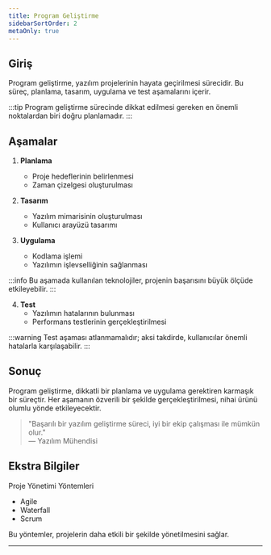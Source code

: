 ```yaml
---
title: Program Geliştirme
sidebarSortOrder: 2
metaOnly: true
---
```


## Giriş

Program geliştirme, yazılım projelerinin hayata geçirilmesi sürecidir. Bu süreç, planlama, tasarım, uygulama ve test aşamalarını içerir. 

:::tip
Program geliştirme sürecinde dikkat edilmesi gereken en önemli noktalardan biri doğru planlamadır.
:::

## Aşamalar

1. **Planlama**
   - Proje hedeflerinin belirlenmesi
   - Zaman çizelgesi oluşturulması

2. **Tasarım**
   - Yazılım mimarisinin oluşturulması
   - Kullanıcı arayüzü tasarımı

3. **Uygulama**
   - Kodlama işlemi
   - Yazılımın işlevselliğinin sağlanması

:::info
Bu aşamada kullanılan teknolojiler, projenin başarısını büyük ölçüde etkileyebilir.
:::

4. **Test**
   - Yazılımın hatalarının bulunması
   - Performans testlerinin gerçekleştirilmesi

:::warning
Test aşaması atlanmamalıdır; aksi takdirde, kullanıcılar önemli hatalarla karşılaşabilir.
:::

## Sonuç

Program geliştirme, dikkatli bir planlama ve uygulama gerektiren karmaşık bir süreçtir. Her aşamanın özverili bir şekilde gerçekleştirilmesi, nihai ürünü olumlu yönde etkileyecektir.

> "Başarılı bir yazılım geliştirme süreci, iyi bir ekip çalışması ile mümkün olur."  
> — Yazılım Mühendisi

## Ekstra Bilgiler


Proje Yönetimi Yöntemleri

- Agile
- Waterfall
- Scrum

Bu yöntemler, projelerin daha etkili bir şekilde yönetilmesini sağlar. 


---